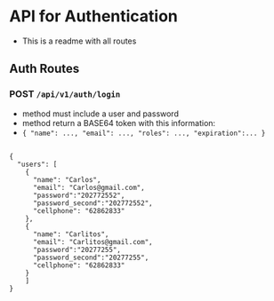 # API for Authentication

- This is a readme with all routes

## Auth Routes

### POST ```/api/v1/auth/login```

- method must include a user and password
- method return a BASE64 token with this information:
- ```{ "name": ..., "email": ..., "roles": ..., "expiration":... }```

```

{
  "users": [
    {
      "name": "Carlos",
      "email": "Carlos@gmail.com",
      "password":"202772552",
      "password_second":"202772552",
      "cellphone": "62862833"
    },
    {
      "name": "Carlitos",
      "email": "Carlitos@gmail.com",
      "password":"20277255",
      "password_second":"20277255",
      "cellphone": "62862833"
    }
    ]
}

```

